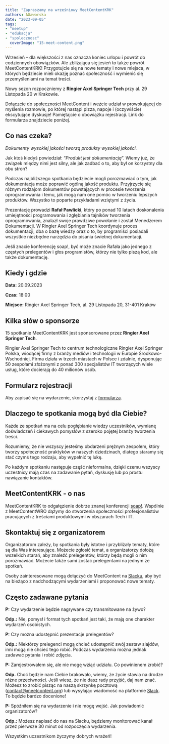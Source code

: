 ```yaml
---
title: "Zapraszamy na wrześniowy MeetContentKRK"
authors: AGaworska
date: "2023-09-05"
tags:
- "meetup"
- "edukacja"
- "spolecznosc"
  coverImage: "15-meet-content.png"
---
```

Wrzesień – dla większości z nas oznacza koniec urlopu i powrót do codziennych obowiązków. Ale zbliżająca się jesień to także powrót MeetContentKRK! Przygotujcie się na nowe tematy i nowe miejsca, w których będziecie mieli okazję poznać społeczność i wymienić się przemyśleniami na temat treści.

<!--truncate-->

Nowy sezon rozpoczniemy z **Ringier Axel Springer Tech** przy al. 29 Listopada 20 w Krakowie.

Dołączcie do społeczności MeetContent i weźcie udział w prowokującej do myślenia rozmowie, po której nastąpi pizza, napoje i (oczywiście) ekscytujące dyskusje! Pamiętajcie o obowiązku rejestracji. Link do formularza znajdziecie poniżej.

## Co nas czeka? ##

_Dokumenty wysokiej jakości tworzą produkty wysokiej jakości._

Jak ktoś kiedyś powiedział: “_Produkt jest dokumentacją_”. Wiemy już, że związek między nimi jest silny, ale jak zadbać o to, aby był on korzystny dla obu stron?

Podczas najbliższego spotkania będziecie mogli porozmawiać o tym, jak dokumentacja może poprawić ogólną jakość produktu. Przyjrzycie się różnym rodzajom dokumentów powstających w procesie tworzenia oprogramowania i temu, jak mogą nam one pomóc w tworzeniu lepszych produktów. Wszystko to poparte przykładami wziętymi z życia.

Prezentację prowadzi **Rafał Pawlicki**, który po ponad 10 latach doskonalenia umiejętności programowania i zgłębiania tajników tworzenia oprogramowania, znalazł swoje prawdziwe powołanie i został Menedżerem Dokumentacji.
W Ringier Axel Springer Tech koordynuje proces dokumentacji, dba o bazę wiedzy oraz o to, by programiści posiadali wszystkie niezbędne narzędzia do pisania świetnej dokumentacji.

Jeśli znacie konferencję soap!, być może znacie Rafała jako jednego z częstych prelegentów i głos programistów, którzy nie tylko piszą kod, ale także dokumentację.

## Kiedy i gdzie ##

**Data:** 20.09.2023

**Czas:** 18:00

**Miejsce:** Ringier Axel Springer Tech, al. 29 Listopada 20, 31-401 Kraków

## Kilka słów o sponsorze ##

15 spotkanie MeetContentKRK jest sponsorowane przez **Ringier Axel Springer Tech**.

Ringier Axel Springer Tech to centrum technologiczne Ringier Axel Springer Polska, wiodącej firmy z branży mediów i technologii w Europie Środkowo-Wschodniej. Firma działa w trzech miastach w Polsce i zdalnie, dysponując 50 zespołami złożonymi z ponad 300 specjalistów IT tworzących wiele usług, które docierają do 40 milionów osób.

## Formularz rejestracji ##

Aby zapisać się na wydarzenie, skorzystaj z [formularza](https://forms.gle/s745oZFSDGXsV9GP8).

## Dlaczego te spotkania mogą być dla Ciebie? ##

Każde ze spotkań ma na celu pogłębianie wiedzy uczestników, wymianę doświadczeń i ciekawych pomysłów z szeroko pojętej branży tworzenia treści.

Rozumiemy, że nie wszyscy jesteśmy obdarzeni prężnym zespołem, który tworzy społeczność praktyków w naszych dziedzinach, dlatego staramy się stać czymś tego rodzaju, aby wypełnić tę lukę.

Po każdym spotkaniu następuje część nieformalna, dzięki czemu wszyscy uczestnicy mają czas na zadawanie pytań, dyskusję lub po prostu nawiązanie kontaktów.

## MeetContentKRK - o nas ##

MeetContentKRK to odgałęzienie dobrze znanej konferencji [soap!](https://soapconf.com/). Wspólnie z MeetContentWRO dążymy do stworzenia społeczności profesjonalistów pracujących z treściami produktowymi w obszarach Tech i IT.

## Skontaktuj się z organizatorem ##

Organizatorom zależy, by spotkania były istotne i przybliżały tematy, które są dla Was interesujące. Możecie zgłosić temat, a organizatorzy dołożą wszelkich starań, aby znaleźć prelegentów, którzy będą mogli o nim porozmawiać. Możecie także sami zostać prelegentami na jednym ze spotkań.

Osoby zainteresowane mogą dołączyć do MeetContent na [Slacku](https://meetcontent.slack.com/archives/CCZR1KAKF), aby być na bieżąco z nadchodzącymi wydarzeniami i proponować nowe tematy.

## Często zadawane pytania ##

**P:** Czy wydarzenie będzie nagrywane czy transmitowane na żywo?

**Odp.:** Nie, pomysł i format tych spotkań jest taki, że mają one charakter wydarzeń osobistych.

**P:** Czy można udostępnić prezentacje prelegentów?

**Odp.:** Niektórzy prelegenci mogą chcieć udostępnić swój zestaw slajdów, inni mogą nie chcieć tego robić. Podczas wydarzenia można jednak zadawać pytania i robić zdjęcia.

**P:** Zarejestrowałem się, ale nie mogę wziąć udziału. Co powinienem zrobić?

**Odp.** Choć będzie nam Ciebie brakowało, wiemy, że życie stawia na drodze różne przeciwności. Jeśli wiesz, że nie dasz rady przyjść, daj nam znać. Możesz to zrobić pisząc na naszą skrzynkę pocztową ([contact@meetcontent.org]()) lub wysyłając wiadomość na platformie [Slack](https://meetcontent.slack.com/archives/CCZR1KAKF). To będzie bardzo docenione!

**P:** Spóźniłem się na wydarzenie i nie mogę wejść. Jak powiadomić organizatorów?

**Odp.:** Możesz napisać do nas na Slacku, będziemy monitorować kanał przez pierwsze 30 minut od rozpoczęcia wydarzenia.

Wszystkim uczestnikom życzymy dobrych wrażeń!

